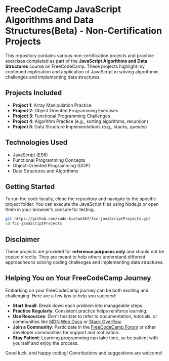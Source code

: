 # FreeCodeCamp JavaScript Algorithms and Data Structures(Beta) - Non-Certification Projects

This repository contains various non-certification projects and practice exercises completed as part of the **JavaScript Algorithms and Data Structures** course on FreeCodeCamp. These projects highlight my continued exploration and application of JavaScript in solving algorithmic challenges and implementing data structures.

## Projects Included

- **Project 1**: Array Manipulation Practice
- **Project 2**: Object Oriented Programming Exercises
- **Project 3**: Functional Programming Challenges
- **Project 4**: Algorithm Practice (e.g., sorting algorithms, recursion)
- **Project 5**: Data Structure Implementations (e.g., stacks, queues)

## Technologies Used

- JavaScript (ES6)
- Functional Programming Concepts
- Object-Oriented Programming (OOP)
- Data Structures and Algorithms

## Getting Started

To run the code locally, clone the repository and navigate to the specific project folder. You can execute the JavaScript files using Node.js or open them in your browser's console for testing.

```bash
git https://github.com/sudo-kishan267/fcc-javaScriptProjects.git
cd fcc-javaScriptProjects
```

## Disclaimer

These projects are provided for **reference purposes only** and should not be copied directly. They are meant to help others understand different approaches to solving coding challenges and implementing data structures.

## Helping You on Your FreeCodeCamp Journey

Embarking on your FreeCodeCamp journey can be both exciting and challenging. Here are a few tips to help you succeed:

- **Start Small**: Break down each problem into manageable steps.
- **Practice Regularly**: Consistent practice helps reinforce learning.
- **Use Resources**: Don't hesitate to refer to documentation, tutorials, or communities like [MDN Web Docs](https://developer.mozilla.org/) or [Stack Overflow](https://stackoverflow.com/).
- **Join a Community**: Participate in the [FreeCodeCamp Forum](https://forum.freecodecamp.org/) or other developer communities for support and motivation.
- **Stay Patient**: Learning programming can take time, so be patient with yourself and enjoy the process.

Good luck, and happy coding! Contributions and suggestions are welcome!